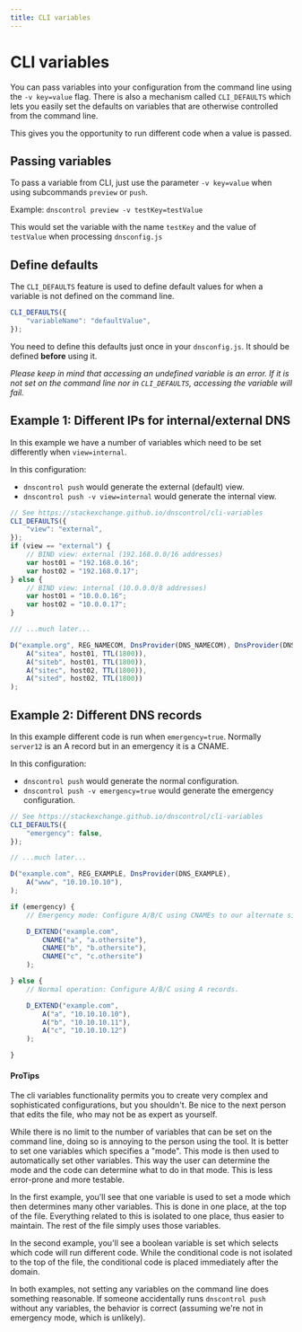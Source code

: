 ```yaml
---
title: CLI variables
---
```

# CLI variables

You can pass variables into your configuration from the command line using the `-v key=value` flag. There is also a mechanism called `CLI_DEFAULTS` which lets you easily set the defaults on variables that are otherwise controlled from the command line.

This gives you the opportunity to run different code when a value is passed.

## Passing variables

To pass a variable from CLI, just use the parameter `-v key=value` when using subcommands `preview` or `push`.

Example: `dnscontrol preview -v testKey=testValue`

This would set the variable with the name `testKey` and the value of `testValue` when processing `dnsconfig.js`

## Define defaults

The `CLI_DEFAULTS` feature is used to define default values for when a variable is not defined on the command line.

```js
CLI_DEFAULTS({
    "variableName": "defaultValue",
});
```

You need to define this defaults just once in your `dnsconfig.js`. It should be defined **before** using it.

_Please keep in mind that accessing an undefined variable is an error. If it is not set on the command line nor in `CLI_DEFAULTS`, accessing the variable will fail._

## Example 1: Different IPs for internal/external DNS

In this example we have a number of variables which need to be set differently when `view=internal`.

In this configuration:

* `dnscontrol push` would generate the external (default) view.
* `dnscontrol push -v view=internal` would generate the internal view.

```js
// See https://stackexchange.github.io/dnscontrol/cli-variables
CLI_DEFAULTS({
    "view": "external",
});
if (view == "external") {
    // BIND view: external (192.168.0.0/16 addresses)
    var host01 = "192.168.0.16";
    var host02 = "192.168.0.17";
} else {
    // BIND view: internal (10.0.0.0/8 addresses)
    var host01 = "10.0.0.16";
    var host02 = "10.0.0.17";
}

/// ...much later...

D("example.org", REG_NAMECOM, DnsProvider(DNS_NAMECOM), DnsProvider(DNS_BIND),
    A("sitea", host01, TTL(1800)),
    A("siteb", host01, TTL(1800)),
    A("sitec", host02, TTL(1800)),
    A("sited", host02, TTL(1800))
);
```

## Example 2: Different DNS records

In this example different code is run when `emergency=true`.  Normally
`server12` is an A record but in an emergency it is a CNAME.

In this configuration:

* `dnscontrol push` would generate the normal configuration.
* `dnscontrol push -v emergency=true` would generate the emergency configuration.

```js
// See https://stackexchange.github.io/dnscontrol/cli-variables
CLI_DEFAULTS({
    "emergency": false,
});

// ...much later...

D("example.com", REG_EXAMPLE, DnsProvider(DNS_EXAMPLE),
    A("www", "10.10.10.10"),
);

if (emergency) {
    // Emergency mode: Configure A/B/C using CNAMEs to our alternate site.

    D_EXTEND("example.com",
        CNAME("a", "a.othersite"),
        CNAME("b", "b.othersite"),
        CNAME("c", "c.othersite")
    );

} else {
    // Normal operation: Configure A/B/C using A records.

    D_EXTEND("example.com",
        A("a", "10.10.10.10"),
        A("b", "10.10.10.11"),
        A("c", "10.10.10.12")
    );

}
```

#### ProTips

The cli variables functionality permits you to create very complex and
sophisticated configurations, but you shouldn't. Be nice to the next person
that edits the file, who may not be as expert as yourself.

While there is no limit to the number of variables that can be set on the
command line, doing so is annoying to the person using the tool.  It is better
to set one variables which specifies a "mode".  This mode is then used to
automatically set other variables. This way the user can determine the mode and
the code can determine what to do in that mode. This is less error-prone and
more testable.

In the first example, you'll see that one variable is used to set a mode which
then determines many other variables.  This is done in one place, at the top of
the file. Everything related to this is isolated to one place, thus easier to
maintain. The rest of the file simply uses those variables.

In the second example, you'll see a boolean variable is set which selects which
code will run different code. While the conditional code is not isolated to the
top of the file, the conditional code is placed immediately after the domain.

In both examples, not setting any variables on the command line does something
reasonable. If someone accidentally runs `dnscontrol push` without any
variables, the behavior is correct (assuming we're not in emergency mode, which
is unlikely).

